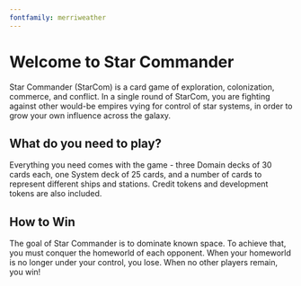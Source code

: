 ```yaml
---
fontfamily: merriweather 
---
```


# Welcome to Star Commander

Star Commander (StarCom) is a card game of exploration, colonization, commerce, and conflict. In a single round of StarCom, you are fighting against other would-be empires vying for control of star systems, in order to grow your own influence across the galaxy.

## What do you need to play?

Everything you need comes with the game - three Domain decks of 30 cards each, one System deck of 25 cards, and a number of cards to represent different ships and stations. Credit tokens and development tokens are also included.

## How to Win

The goal of Star Commander is to dominate known space. To achieve that, you must conquer the homeworld of each opponent. When your homeworld is no longer under your control, you lose. When no other players remain, you win!
